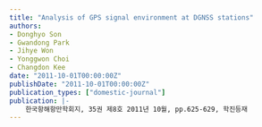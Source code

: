 ```yaml
---
title: "Analysis of GPS signal environment at DGNSS stations"
authors:
- Donghyo Son
- Gwandong Park
- Jihye Won
- Yonggwon Choi
- Changdon Kee
date: "2011-10-01T00:00:00Z"
publishDate: "2011-10-01T00:00:00Z"
publication_types: ["domestic-journal"]
publication: |-
    한국항해항만학회지, 35권 제8호 2011년 10월, pp.625-629, 학진등재
---
```

